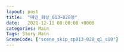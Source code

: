 ```yaml
---
layout: post
title:  "메인_회상_013~028장"
date:   2021-12-11 08:00:00 +0000
categories: Main
Tags: Story Main
SceneCode: ["scene_skip_cp013-028_q1_s10"]
---
```

